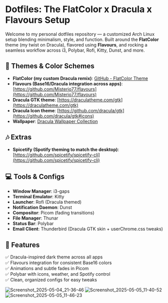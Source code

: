 # Dotfiles: The FlatColor x Dracula x Flavours Setup

Welcome to my personal dotfiles repository — a customized Arch Linux setup blending minimalism, style, and function. Built around the **FlatColor** theme (my twist on Dracula), flavored using **Flavours**, and rocking a seamless workflow across i3, Polybar, Rofi, Kitty, Dunst, and more.

## 🎨 Themes & Color Schemes

- **FlatColor (my custom Dracula remix)**: [GitHub - FlatColor Theme](https://github.com/dracula/dracula-theme)  
- **Flavours (Base16/Dracula integration across apps)**: [https://github.com/Misterio77/flavours](https://github.com/Misterio77/flavours)
- **Dracula GTK theme**: [https://draculatheme.com/gtk](https://draculatheme.com/gtk)
- **Dracula Icon theme**: [https://github.com/dracula/gtk](https://github.com/dracula/gtk#icons)
- **Wallpaper**: [Dracula Wallpaper Collection](https://draculatheme.com/wallpaper)

## 🎶 Extras

- **Spicetify (Spotify theming to match the desktop)**: [https://github.com/spicetify/spicetify-cli](https://github.com/spicetify/spicetify-cli)

## 💻 Tools & Configs

- **Window Manager**: i3-gaps
- **Terminal Emulator**: Kitty
- **Launcher**: Rofi (Dracula themed)
- **Notification Daemon**: Dunst
- **Compositor**: Picom (fading transitions)
- **File Manager**: Thunar
- **Status Bar**: Polybar
- **Email Client**: Thunderbird (Dracula GTK skin + userChrome.css tweaks)

## 🚀 Features

✅ Dracula-inspired dark theme across all apps  
✅ Flavours integration for consistent Base16 colors  
✅ Animations and subtle fades in Picom  
✅ Polybar with icons, weather, and Spotify control  
✅ Clean, organized configs for easy tweaks  

![Screenshot_2025-05-04_21-36-46](https://github.com/user-attachments/assets/4d061851-97dc-4aa2-90ff-fe73d0fde0a0)
![Screenshot_2025-05-05_11-40-52](https://github.com/user-attachments/assets/2e5dd460-5aa5-4997-b643-b9ef50ba6389)
![Screenshot_2025-05-05_11-46-23](https://github.com/user-attachments/assets/465dcab8-984a-43eb-bb4e-3f266653af6c)
